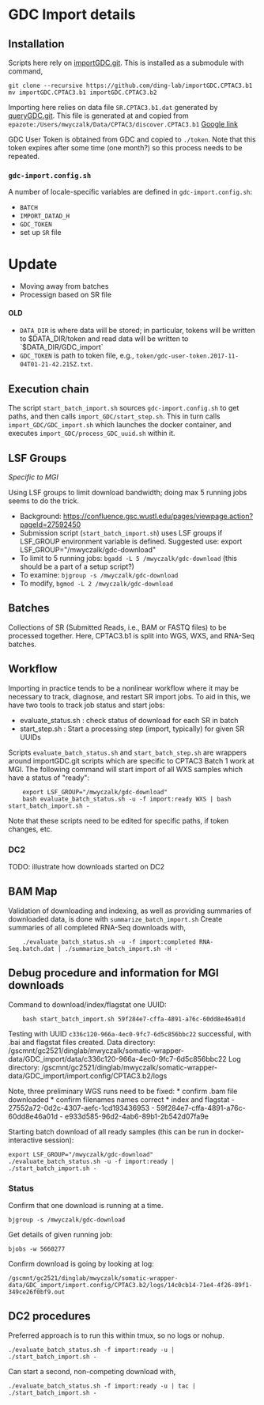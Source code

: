 # GDC Import details
## Installation

Scripts here rely on [importGDC.git](https://github.com/ding-lab/importGDC.git). This is installed as a submodule with command,
```
git clone --recursive https://github.com/ding-lab/importGDC.CPTAC3.b1
mv importGDC.CPTAC3.b1 importGDC.CPTAC3.b2
```

Importing here relies on data file `SR.CPTAC3.b1.dat` generated by [queryGDC.git](https://github.com/ding-lab/queryGDC).  This file is generated at and copied
from `epazote:/Users/mwyczalk/Data/CPTAC3/discover.CPTAC3.b1` 
[Google link](https://drive.google.com/open?id=1-GBKph16nUPtJ0LIMXQgfHqulMEcaA01)

GDC User Token is obtained from GDC and copied to `./token`.
Note that this token expires after some time (one month?) so this process needs to be repeated.  

### `gdc-import.config.sh`
A number of locale-specific variables are defined in `gdc-import.config.sh`:

* `BATCH`
* `IMPORT_DATAD_H`
* `GDC_TOKEN`
* set up `SR` file

# Update

* Moving away from batches
* Processign based on SR file

#### OLD 

* `DATA_DIR` is where data will be stored; in particular, tokens will be written to $DATA_DIR/token and read data will be written to `$DATA_DIR/GDC_import` 
* `GDC_TOKEN` is path to token file, e.g., `token/gdc-user-token.2017-11-04T01-21-42.215Z.txt`.


## Execution chain

The script `start_batch_import.sh` sources `gdc-import.config.sh` to get paths, and then calls `import_GDC/start_step.sh`.
This in turn calls `import_GDC/GDC_import.sh` which launches the docker container, and executes `import_GDC/process_GDC_uuid.sh` within it.

## LSF Groups

*Specific to MGI*

Using LSF groups to limit download bandwidth; doing max 5 running jobs seems to do the trick.
* Background: https://confluence.gsc.wustl.edu/pages/viewpage.action?pageId=27592450
* Submission script (`start_batch_import.sh`) uses LSF groups if LSF_GROUP environment variable is defined.  Suggested use:
    export LSF_GROUP="/mwyczalk/gdc-download"
* To limit to 5 running jobs: `bgadd -L 5 /mwyczalk/gdc-download`  (this should be a part of a setup script?)
* To examine: `bjgroup -s /mwyczalk/gdc-download`
* To modify, `bgmod -L 2 /mwyczalk/gdc-download`

## Batches

Collections of SR (Submitted Reads, i.e., BAM or FASTQ files) to be processed together.  Here, CPTAC3.b1 is split
into WGS, WXS, and RNA-Seq batches.

## Workflow

Importing in practice tends to be a nonlinear workflow where it may be necessary to track, diagnose, and restart SR import jobs.
To aid in this, we have two tools to track job status and start jobs:
* evaluate_status.sh : check status of download for each SR in batch
* start_step.sh : Start a processing step (import, typically) for given SR UUIDs

Scripts `evaluate_batch_status.sh` and `start_batch_step.sh` are wrappers around importGDC.git scripts which are specific to CPTAC3 Batch 1 work at MGI.
The following command will start import of all WXS samples which have a status of "ready":
```
    export LSF_GROUP="/mwyczalk/gdc-download"
    bash evaluate_batch_status.sh -u -f import:ready WXS | bash start_batch_import.sh -
```
Note that these scripts need to be edited for specific paths, if token changes, etc.

### DC2
TODO: illustrate how downloads started on DC2


## BAM Map

Validation of downloading and indexing, as well as providing summaries of downloaded data, is done with `summarize_batch_import.sh`
Create summaries of all completed RNA-Seq downloads with,
```
    ./evaluate_batch_status.sh -u -f import:completed RNA-Seq.batch.dat | ./summarize_batch_import.sh -H -

```


## Debug procedure and information for MGI downloads

Command to download/index/flagstat one UUID:
```
    bash start_batch_import.sh 59f284e7-cffa-4891-a76c-60dd8e46a01d
```

Testing with UUID `c336c120-966a-4ec0-9fc7-6d5c856bbc22` successful, with .bai and flagstat files created.  Data directory:
    /gscmnt/gc2521/dinglab/mwyczalk/somatic-wrapper-data/GDC_import/data/c336c120-966a-4ec0-9fc7-6d5c856bbc22
Log directory:
    /gscmnt/gc2521/dinglab/mwyczalk/somatic-wrapper-data/GDC_import/import.config/CPTAC3.b2/logs

Note, three preliminary WGS runs need to be fixed:
    * confirm .bam file downloaded
    * confirm filenames names correct
    * index and flagstat
    - 27552a72-0d2c-4307-aefc-1cd193436953
    - 59f284e7-cffa-4891-a76c-60dd8e46a01d
    - e933d585-96d2-4ab6-89b1-2b542d07fa9e


Starting batch download of all ready samples (this can be run in docker-interactive session):
```
export LSF_GROUP="/mwyczalk/gdc-download"
./evaluate_batch_status.sh -u -f import:ready | ./start_batch_import.sh -
```

### Status

Confirm that one download is running at a time.
```
bjgroup -s /mwyczalk/gdc-download
```

Get details of given running job:
```
bjobs -w 5660277
```

Confirm download is going by looking at log:
```
/gscmnt/gc2521/dinglab/mwyczalk/somatic-wrapper-data/GDC_import/import.config/CPTAC3.b2/logs/14c0cb14-71e4-4f26-89f1-349ce26f0bf9.out
```

## DC2 procedures

Preferred approach is to run this within tmux, so no logs or nohup.

```
./evaluate_batch_status.sh -f import:ready -u | ./start_batch_import.sh - 
```

Can start a second, non-competing download with,
```
./evaluate_batch_status.sh -f import:ready -u | tac | ./start_batch_import.sh - 
```
